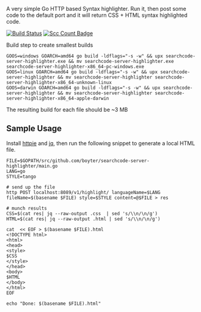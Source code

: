 A very simple Go HTTP based Syntax highlighter. Run it, then post some code to the default port and it will return 
CSS + HTML syntax highlighted code.

[![Build Status](https://travis-ci.org/boyter/searchcode-server-highlighter.svg?branch=master)](https://travis-ci.org/boyter/searchcode-server-highlighter)
[![Scc Count Badge](https://sloc.xyz/github/boyter/searchcode-server-highlighter/)](https://github.com/boyter/searchcode-server-highlighter/)

Build step to create smallest builds

```
GOOS=windows GOARCH=amd64 go build -ldflags="-s -w" && upx searchcode-server-highlighter.exe && mv searchcode-server-highlighter.exe searchcode-server-highlighter-x86_64-pc-windows.exe
GOOS=linux GOARCH=amd64 go build -ldflags="-s -w" && upx searchcode-server-highlighter && mv searchcode-server-highlighter searchcode-server-highlighter-x86_64-unknown-linux
GOOS=darwin GOARCH=amd64 go build -ldflags="-s -w" && upx searchcode-server-highlighter && mv searchcode-server-highlighter searchcode-server-highlighter-x86_64-apple-darwin
```

The resulting build for each file should be ~3 MB

## Sample Usage

Install [httpie](https://httpie.org/) and [jq](https://stedolan.github.io/jq/), then run the following snippet to generate a local HTML file.

```shell
FILE=$GOPATH/src/github.com/boyter/searchcode-server-highlighter/main.go
LANG=go
STYLE=tango

# send up the file
http POST localhost:8089/v1/highlight/ languageName=$LANG fileName=$(basename $FILE) style=$STYLE content=@$FILE > res

# munch results
CSS=$(cat res| jq --raw-output .css  | sed 's/\\n/\n/g')
HTML=$(cat res| jq --raw-output .html | sed 's/\\n/\n/g')

cat  << EOF > $(basename $FILE).html
<!DOCTYPE html>
<html>
<head>
<style>
$CSS
</style>
</head>
<body>
$HTML
</body>
</html>
EOF

echo "Done: $(basename $FILE).html"
```
